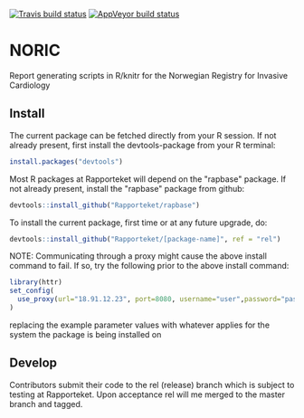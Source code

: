 <!-- badges: start -->
[![Travis build status](https://travis-ci.org/Rapporteket/NORIC.svg?branch=shinyfy)](https://travis-ci.org/Rapporteket/NORIC)
[![AppVeyor build status](https://ci.appveyor.com/api/projects/status/github/Rapporteket/NORIC?branch=shinyfy&svg=true)](https://ci.appveyor.com/project/Rapporteket/NORIC)
<!-- badges: end -->

# NORIC
Report generating scripts in R/knitr for the Norwegian Registry for Invasive Cardiology

## Install
The current package can be fetched directly from your R session. If not already
present, first install the devtools-package from your R terminal:

```r
install.packages("devtools")
```

Most R packages at Rapporteket will depend on the "rapbase" package. If not
already present, install the "rapbase" package from github:

```r
devtools::install_github("Rapporteket/rapbase")
```

To install the current package, first time or at any future upgrade, do:

```r
devtools::install_github("Rapporteket/[package-name]", ref = "rel")
```

NOTE: Communicating through a proxy might cause the above install command to
fail. If so, try the following prior to the above install command:

```r
library(httr)
set_config(
  use_proxy(url="18.91.12.23", port=8080, username="user",password="passwd")
)
```

replacing the example parameter values with whatever applies for the
system the package is being installed on

## Develop
Contributors submit their code to the rel (release) branch which is
subject to testing at Rapporteket. Upon acceptance rel will me merged to
the master branch and tagged.
